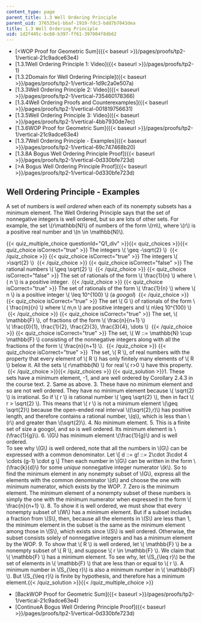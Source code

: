 ```yaml
---
content_type: page
parent_title: 1.3 Well Ordering Principle
parent_uid: 376535e1-bbaf-1919-fdc3-bdd7b7043dea
title: 1.3 Well Ordering Principle
uid: 1d2f445c-bc60-b397-ff61-397004f8db62
---
```


*   [<WOP Proof for Geometric Sum]({{< baseurl >}}/pages/proofs/tp2-1/vertical-21c9adce63e4)
*   [1.3.1Well Ordering Principle 1: Video]({{< baseurl >}}/pages/proofs/tp2-1)
*   [1.3.2Domain for Well Ordering Principle]({{< baseurl >}}/pages/proofs/tp2-1/vertical-1d9c2a0e507a)
*   [1.3.3Well Ordering Principle 2: Video]({{< baseurl >}}/pages/proofs/tp2-1/vertical-735460178366)
*   [1.3.4Well Ordering Proofs and Counterexamples]({{< baseurl >}}/pages/proofs/tp2-1/vertical-001819756631)
*   [1.3.5Well Ordering Principle 3: Video]({{< baseurl >}}/pages/proofs/tp2-1/vertical-4bb7930de7ec)
*   [1.3.6WOP Proof for Geometric Sum]({{< baseurl >}}/pages/proofs/tp2-1/vertical-21c9adce63e4)
*   [1.3.7Well Ordering Principle - Examples]({{< baseurl >}}/pages/proofs/tp2-1/vertical-69c747468b20)
*   [1.3.8A Bogus Well Ordering Principle Proof]({{< baseurl >}}/pages/proofs/tp2-1/vertical-0d330bfe723d)
*   [\>A Bogus Well Ordering Principle Proof]({{< baseurl >}}/pages/proofs/tp2-1/vertical-0d330bfe723d)

Well Ordering Principle - Examples
----------------------------------

  

A set of numbers is _well ordered_ when each of its nonempty subsets has a minimum element. The Well Ordering Principle says that the set of nonnegative integers is well ordered, but so are lots of other sets. For example, the set \\(r\\mathbb{N}\\) of numbers of the form \\(rn\\), where \\(r\\) is a positive real number and \\(n \\in \\mathbb{N}\\).

{{< quiz_multiple_choice questionId="Q1_div" >}}{{< quiz_choices >}}{{< quiz_choice isCorrect="true" >}}&nbsp;The integers \\( \\geq -\\sqrt{2} \\) &nbsp;{{< /quiz_choice >}}
{{< quiz_choice isCorrect="true" >}}&nbsp;The integers \\( >\\sqrt{2} \\) &nbsp;{{< /quiz_choice >}}
{{< quiz_choice isCorrect="false" >}}&nbsp;The rational numbers \\( \\geq \\sqrt{2} \\) &nbsp;{{< /quiz_choice >}}
{{< quiz_choice isCorrect="false" >}}&nbsp;The set of rationals of the form \\( \\frac{1}{n} \\) where \\( n \\) is a positive integer. &nbsp;{{< /quiz_choice >}}
{{< quiz_choice isCorrect="true" >}}&nbsp;The set of rationals of the form \\( \\frac{1}{n} \\) where \\( n \\) is a positive integer \\( \\leq 10^{100} \\) (a _googol_) &nbsp;{{< /quiz_choice >}}
{{< quiz_choice isCorrect="true" >}}&nbsp;The set \\( G \\) of rationals of the form \\( \\frac{m}{n} \\) where \\( m,n \\) are positive integers and \\( n\\leq 10^{100} \\) &nbsp;{{< /quiz_choice >}}
{{< quiz_choice isCorrect="true" >}}&nbsp;The set, \\( \\mathbb{F} \\), of fractions of the form \\( \\frac{n}{n+1} \\)  
\\( \\frac{0}{1}, \\frac{1}{2}, \\frac{2}{3}, \\frac{3}{4}, \\dots \\) &nbsp;{{< /quiz_choice >}}
{{< quiz_choice isCorrect="true" >}}&nbsp;The set, \\( W ::= \\mathbb{N} \\cup \\mathbb{F} \\) consisting of the nonnegative integers along with all the fractions of the form \\( \\frac{n}{n+1} \\). &nbsp;{{< /quiz_choice >}}
{{< quiz_choice isCorrect="true" >}}&nbsp; The set, \\( R \\), of real numbers with the property that every element of \\( R \\) has only finitely many elements of \\( R \\) below it. All the sets \\( r\\mathbb{N} \\) for real \\( r>0 \\) have this property. &nbsp;{{< /quiz_choice >}}{{< /quiz_choices >}}
{{< quiz_solution >}}1.  These sets have a minimum element, -1, and are well ordered by Corollary 2.4.3 in the course text.
2.  Same as above.
3.  These have no minimum element and so are not well ordered. They have no minimum element because \\( \\sqrt{2} \\) is irrational. So if \\( r \\) is rational number \\( \\geq \\sqrt{2} \\), then in fact \\( r > \\sqrt{2} \\). This means that \\( r \\) is not a minimum element \\(\\geq \\sqrt{2}\\) because the open-ended real interval \\((\\sqrt{2},r)\\) has positive length, and therefore contains a rational number, \\(q\\), which is less than \\(r\\) and greater than \\(\\sqrt{2}\\).
4.  No minimum element.
5.  This is a finite set of size a googol, and so is well ordered. Its minimum element is \\(\\frac{1}{g}\\).
6.  \\(G\\) has minimum element \\(\\frac{1}{g}\\) and is well ordered.  
    To see why \\(G\\) is well ordered, note that all the numbers in \\(G\\) can be expressed with a common denominator. Let \\\[ d ::= g! ::= 2\\cdot 3\\cdot 4 \\cdots (g-1) \\cdot g \\\] Then each number in \\(G\\) can be written in the form \\(\\frac{k}{d}\\) for some _unique_ nonnegative integer numerator \\(k\\). So to find the minimum element in any nonempty subset of \\(G\\), express all the elements with the common denominator \\(d\\) and choose the one with minimum numerator, which exists by the WOP.
7.  Zero is the minimum element. The minimum element of a nonempty subset of these numbers is simply the one with the minimum numerator when expressed in the form \\( \\frac{n}{n+1} \\).
8.  To show it is well ordered, we must show that every nonempty subset of \\(W\\) has a minimum element. But if a subset includes a fraction from \\(S\\), then, because all the elements in \\(S\\) are less than 1, the minimum element in the subset is the same as the minimum element among those in \\(S\\), which exists since \\(S\\) is well ordered. Otherwise, the subset consists solely of nonnegative integers and has a minimum element by the WOP.
9.  To show that \\( R \\) is well ordered, let \\( \\mathbb{F} \\) be a nonempty subset of \\( R \\), and suppose \\( r \\in \\mathbb{F} \\). We claim that \\( \\mathbb{F} \\) has a minimum element. To see why, let \\(S\_{\\leq r}\\) be the set of elements in \\( \\mathbb{F} \\) that are less than or equal to \\( r \\). A minimum number in \\(S\_{\\leq r}\\) is also a minimum number in \\( \\mathbb{F} \\). But \\(S\_{\\leq r}\\) is finite by hypothesis, and therefore has a minimum element.{{< /quiz_solution >}}{{< /quiz_multiple_choice >}}

*   [BackWOP Proof for Geometric Sum]({{< baseurl >}}/pages/proofs/tp2-1/vertical-21c9adce63e4)
*   [ContinueA Bogus Well Ordering Principle Proof]({{< baseurl >}}/pages/proofs/tp2-1/vertical-0d330bfe723d)